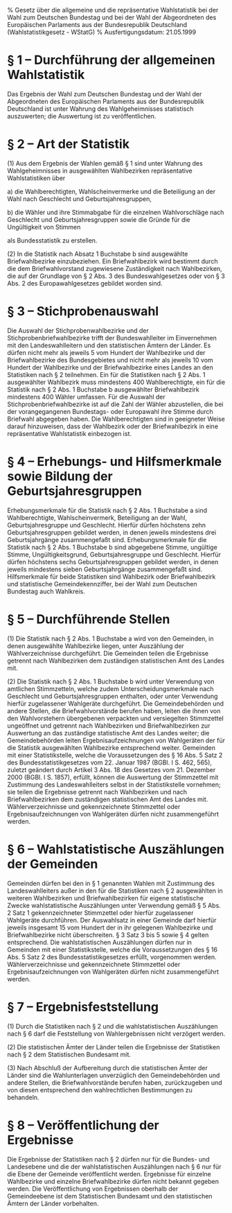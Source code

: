 % Gesetz über die allgemeine und die repräsentative Wahlstatistik bei der Wahl zum Deutschen Bundestag und bei der Wahl der Abgeordneten des Europäischen Parlaments aus der Bundesrepublik Deutschland  (Wahlstatistikgesetz - WStatG)
% Ausfertigungsdatum: 21.05.1999
 
# § 1 – Durchführung der allgemeinen Wahlstatistik

Das Ergebnis der Wahl zum Deutschen Bundestag und der Wahl der Abgeordneten des Europäischen Parlaments aus der Bundesrepublik Deutschland ist unter Wahrung des Wahlgeheimnisses statistisch auszuwerten; die Auswertung ist zu veröffentlichen.

# § 2 – Art der Statistik

(1) Aus dem Ergebnis der Wahlen gemäß § 1 sind unter Wahrung des Wahlgeheimnisses in ausgewählten Wahlbezirken repräsentative Wahlstatistiken über

a) die Wahlberechtigten, Wahlscheinvermerke und die Beteiligung an der Wahl nach Geschlecht und Geburtsjahresgruppen,

b) die Wähler und ihre Stimmabgabe für die einzelnen Wahlvorschläge nach Geschlecht und Geburtsjahresgruppen sowie die Gründe für die Ungültigkeit von Stimmen

als Bundesstatistik zu erstellen.

(2) In die Statistik nach Absatz 1 Buchstabe b sind ausgewählte Briefwahlbezirke einzubeziehen. Ein Briefwahlbezirk wird bestimmt durch die dem Briefwahlvorstand zugewiesene Zuständigkeit nach Wahlbezirken, die auf der Grundlage von § 2 Abs. 3 des Bundeswahlgesetzes oder von § 3 Abs. 2 des Europawahlgesetzes gebildet worden sind.

# § 3 – Stichprobenauswahl

Die Auswahl der Stichprobenwahlbezirke und der Stichprobenbriefwahlbezirke trifft der Bundeswahlleiter im Einvernehmen mit den Landeswahlleitern und den statistischen Ämtern der Länder. Es dürfen nicht mehr als jeweils 5 vom Hundert der Wahlbezirke und der Briefwahlbezirke des Bundesgebietes und nicht mehr als jeweils 10 vom Hundert der Wahlbezirke und der Briefwahlbezirke eines Landes an den Statistiken nach § 2 teilnehmen. Ein für die Statistiken nach § 2 Abs. 1 ausgewählter Wahlbezirk muss mindestens 400 Wahlberechtigte, ein für die Statistik nach § 2 Abs. 1 Buchstabe b ausgewählter Briefwahlbezirk mindestens 400 Wähler umfassen. Für die Auswahl der Stichprobenbriefwahlbezirke ist auf die Zahl der Wähler abzustellen, die bei der vorangegangenen Bundestags- oder Europawahl ihre Stimme durch Briefwahl abgegeben haben. Die Wahlberechtigten sind in geeigneter Weise darauf hinzuweisen, dass der Wahlbezirk oder der Briefwahlbezirk in eine repräsentative Wahlstatistik einbezogen ist.

# § 4 – Erhebungs- und Hilfsmerkmale sowie Bildung der Geburtsjahresgruppen

Erhebungsmerkmale für die Statistik nach § 2 Abs. 1 Buchstabe a sind Wahlberechtigte, Wahlscheinvermerk, Beteiligung an der Wahl, Geburtsjahresgruppe und Geschlecht. Hierfür dürfen höchstens zehn Geburtsjahresgruppen gebildet werden, in denen jeweils mindestens drei Geburtsjahrgänge zusammengefaßt sind. Erhebungsmerkmale für die Statistik nach § 2 Abs. 1 Buchstabe b sind abgegebene Stimme, ungültige Stimme, Ungültigkeitsgrund, Geburtsjahresgruppe und Geschlecht. Hierfür dürfen höchstens sechs Geburtsjahresgruppen gebildet werden, in denen jeweils mindestens sieben Geburtsjahrgänge zusammengefaßt sind. Hilfsmerkmale für beide Statistiken sind Wahlbezirk oder Briefwahlbezirk und statistische Gemeindekennziffer, bei der Wahl zum Deutschen Bundestag auch Wahlkreis.

# § 5 – Durchführende Stellen

(1) Die Statistik nach § 2 Abs. 1 Buchstabe a wird von den Gemeinden, in denen ausgewählte Wahlbezirke liegen, unter Auszählung der Wählverzeichnisse durchgeführt. Die Gemeinden teilen die Ergebnisse getrennt nach Wahlbezirken dem zuständigen statistischen Amt des Landes mit.

(2) Die Statistik nach § 2 Abs. 1 Buchstabe b wird unter Verwendung von amtlichen Stimmzetteln, welche zudem Unterscheidungsmerkmale nach Geschlecht und Geburtsjahresgruppen enthalten, oder unter Verwendung hierfür zugelassener Wahlgeräte durchgeführt. Die Gemeindebehörden und andere Stellen, die Briefwahlvorstände berufen haben, leiten die ihnen von den Wahlvorstehern übergebenen verpackten und versiegelten Stimmzettel ungeöffnet und getrennt nach Wahlbezirken und Briefwahlbezirken zur Auswertung an das zuständige statistische Amt des Landes weiter; die Gemeindebehörden leiten Ergebnisaufzeichnungen von Wahlgeräten der für die Statistik ausgewählten Wahlbezirke entsprechend weiter. Gemeinden mit einer Statistikstelle, welche die Voraussetzungen des § 16 Abs. 5 Satz 2 des Bundesstatistikgesetzes vom 22. Januar 1987 (BGBl. I S. 462, 565), zuletzt geändert durch Artikel 3 Abs. 18 des Gesetzes vom 21. Dezember 2000 (BGBl. I S. 1857), erfüllt, können die Auswertung der Stimmzettel mit Zustimmung des Landeswahlleiters selbst in der Statistikstelle vornehmen; sie teilen die Ergebnisse getrennt nach Wahlbezirken und nach Briefwahlbezirken dem zuständigen statistischen Amt des Landes mit. Wählerverzeichnisse und gekennzeichnete Stimmzettel oder Ergebnisaufzeichnungen von Wahlgeräten dürfen nicht zusammengeführt werden.

# § 6 – Wahlstatistische Auszählungen der Gemeinden

Gemeinden dürfen bei den in § 1 genannten Wahlen mit Zustimmung des Landeswahlleiters außer in den für die Statistiken nach § 2 ausgewählten in weiteren Wahlbezirken und Briefwahlbezirken für eigene statistische Zwecke wahlstatistische Auszählungen unter Verwendung gemäß § 5 Abs. 2 Satz 1 gekennzeichneter Stimmzettel oder hierfür zugelassener Wahlgeräte durchführen. Der Auswahlsatz in einer Gemeinde darf hierfür jeweils insgesamt 15 vom Hundert der in ihr gelegenen Wahlbezirke und Briefwahlbezirke nicht überschreiten. § 3 Satz 3 bis 5 sowie § 4 gelten entsprechend. Die wahlstatistischen Auszählungen dürfen nur in Gemeinden mit einer Statistikstelle, welche die Voraussetzungen des § 16 Abs. 5 Satz 2 des Bundesstatistikgesetzes erfüllt, vorgenommen werden. Wählerverzeichnisse und gekennzeichnete Stimmzettel oder Ergebnisaufzeichnungen von Wahlgeräten dürfen nicht zusammengeführt werden.

# § 7 – Ergebnisfeststellung

(1) Durch die Statistiken nach § 2 und die wahlstatistischen Auszählungen nach § 6 darf die Feststellung von Wahlergebnissen nicht verzögert werden.

(2) Die statistischen Ämter der Länder teilen die Ergebnisse der Statistiken nach § 2 dem Statistischen Bundesamt mit.

(3) Nach Abschluß der Aufbereitung durch die statistischen Ämter der Länder sind die Wahlunterlagen unverzüglich den Gemeindebehörden und andere Stellen, die Briefwahlvorstände berufen haben, zurückzugeben und von diesen entsprechend den wahlrechtlichen Bestimmungen zu behandeln.

# § 8 – Veröffentlichung der Ergebnisse

Die Ergebnisse der Statistiken nach § 2 dürfen nur für die Bundes- und Landesebene und die der wahlstatistischen Auszählungen nach § 6 nur für die Ebene der Gemeinde veröffentlicht werden. Ergebnisse für einzelne Wahlbezirke und einzelne Briefwahlbezirke dürfen nicht bekannt gegeben werden. Die Veröffentlichung von Ergebnissen oberhalb der Gemeindeebene ist dem Statistischen Bundesamt und den statistischen Ämtern der Länder vorbehalten.
